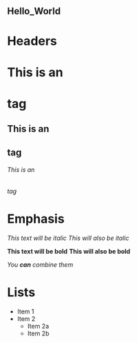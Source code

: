 ## Hello_World


# Headers

# This is an <h1> tag
## This is an <h2> tag
###### This is an <h6> tag

# Emphasis

*This text will be italic*
_This will also be italic_

**This text will be bold**
__This will also be bold__

_You **can** combine them_

# Lists

* Item 1
* Item 2
  * Item 2a
  * Item 2b
